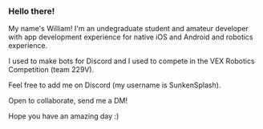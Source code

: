 ### Hello there!

My name's William! I'm an undegraduate student and amateur developer with app development experience for native iOS and Android and robotics experience.


I used to make bots for Discord and I used to compete in the VEX Robotics Competition (team 229V).


Feel free to add me on Discord (my username is SunkenSplash).


Open to collaborate, send me a DM!


Hope you have an amazing day :)

